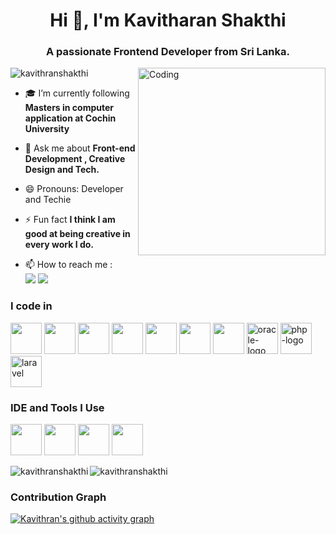 <h1 align="center">Hi 👋, I'm Kavitharan Shakthi</h1>
<h3 align="center">A passionate Frontend Developer from Sri Lanka.</h3>
<img align="right" alt="Coding" width="300" src="https://cdn.dribbble.com/users/1162077/screenshots/3848914/programmer.gif">

<p align="left"> <img src="https://komarev.com/ghpvc/?username=kavithranshakthi&label=Profile%20views&color=0e75b6&style=flat" alt="kavithranshakthi" /> </p>

- 🎓 I’m currently following **Masters in computer application at Cochin University**

- 💬 Ask me about **Front-end Development , Creative Design and Tech.**

- 😄 Pronouns: Developer and Techie

- ⚡ Fun fact **I think I am good at being creative in every work I do.**

- 📫 How to reach me :
<br /> [<img src="https://img.shields.io/badge/Gmail-D14836?style=for-the-badge&logo=gmail&logoColor=white" />](mailto:kavithranofficial@gmail.com) [<img src="https://img.shields.io/badge/LinkedIn-0077B5?style=for-the-badge&logo=linkedin&logoColor=white" />](https://www.linkedin.com/in/kavitharan-j-38620b16a/)



### I code in
<img height="50" width="50" src="https://img.icons8.com/color/48/000000/html-5.png" /> <img height="50" width="50" src="https://img.icons8.com/color/48/000000/css3.png" /> <img height="50" width="50" src="https://img.icons8.com/color/48/000000/bootstrap.png" /> <img height="50" width="50" src="https://img.icons8.com/color/48/000000/javascript.png"/> <img height="50" width="50" src="https://img.icons8.com/color/48/000000/python.png" /> <img height="50" width="50" src="https://img.icons8.com/color/48/000000/c-programming.png" /> <img height="50" width="50" src="https://img.icons8.com/color/48/000000/mysql-logo.png"/> <img width="50" height="50" src="https://img.icons8.com/color/48/oracle-logo.png" alt="oracle-logo"/> <img width="50" height="50" src="https://img.icons8.com/officel/80/php-logo.png" alt="php-logo"/> <img width="50" height="50" src="https://img.icons8.com/nolan/64/laravel.png" alt="laravel"/>

### IDE and Tools I Use
<img height="50" width="50" src="https://img.icons8.com/color/48/000000/visual-studio-code-2019.png"/> <img height="50" width="50" src="https://img.icons8.com/color/50/000000/git.png"/> <img height="50" width="50" src="https://img.icons8.com/color/48/000000/figma--v1.png"/> <img height="50" src="https://img.shields.io/badge/Adobe%20XD-FF61F6?style=for-the-badge&logo=Adobe%20XD&logoColor=white"/>


<p><img align="left" src="https://github-readme-stats.vercel.app/api/top-langs?username=kavithranshakthi&theme=dark&show_icons=true&" alt="kavithranshakthi" /></p>

<p>&nbsp;<img align="left" src="https://github-readme-stats.vercel.app/api?username=kavithranshakthi&theme=dark&show_icons=true&locale=en" alt="kavithranshakthi" /></p>


### Contribution Graph

[![Kavithran's github activity graph](https://github-readme-activity-graph.vercel.app/graph?username=Kavithranshakthi&bg_color=000000&color=0ceda2&line=ff0000&point=e6e6e6&area=true&hide_border=true)](https://github.com/ashutosh00710/github-readme-activity-graph)
